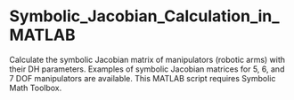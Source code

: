 # Symbolic_Jacobian_Calculation_in_MATLAB
Calculate the symbolic Jacobian matrix of manipulators (robotic arms) with their DH parameters. Examples of symbolic Jacobian matrices for 5, 6, and 7 DOF manipulators are available.
This MATLAB script requires Symbolic Math Toolbox. 
